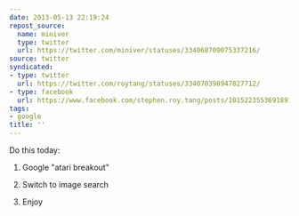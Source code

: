 ```yaml
---
date: 2013-05-13 22:19:24
repost_source:
  name: miniver
  type: twitter
  url: https://twitter.com/miniver/statuses/334068709075337216/
source: twitter
syndicated:
- type: twitter
  url: https://twitter.com/roytang/statuses/334070398947827712/
- type: facebook
  url: https://www.facebook.com/stephen.roy.tang/posts/10152235536918912
tags:
- google
title: ''
---
```


Do this today:



1. Google "atari breakout"

2. Switch to image search

3. Enjoy